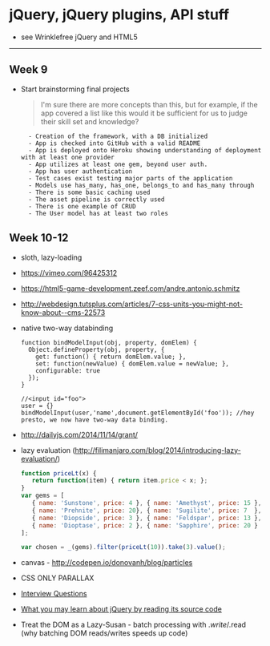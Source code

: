 # jQuery, jQuery plugins, API stuff

- see Wrinklefree jQuery and HTML5

---------------------------------------

## Week 9

- Start brainstorming final projects

    > I'm sure there are more concepts than this, but for example, if the app covered a list like this would it be sufficient for us to judge their skill set and knowledge?
    >
    >
        - Creation of the framework, with a DB initialized
        - App is checked into GitHub with a valid README
        - App is deployed onto Heroku showing understanding of deployment with at least one provider
        - App utilizes at least one gem, beyond user auth.
        - App has user authentication
        - Test cases exist testing major parts of the application
        - Models use has_many, has_one, belongs_to and has_many through
        - There is some basic caching used
        - The asset pipeline is correctly used
        - There is one example of CRUD
        - The User model has at least two roles

## Week 10-12

- sloth, lazy-loading
- https://vimeo.com/96425312
- https://html5-game-development.zeef.com/andre.antonio.schmitz
- http://webdesign.tutsplus.com/articles/7-css-units-you-might-not-know-about--cms-22573
- native two-way databinding

    ```
    function bindModelInput(obj, property, domElem) {
      Object.defineProperty(obj, property, {
        get: function() { return domElem.value; },
        set: function(newValue) { domElem.value = newValue; },
        configurable: true
      });
    }

    //<input id="foo">
    user = {}
    bindModelInput(user,'name',document.getElementById('foo')); //hey presto, we now have two-way data binding.
    ```

- http://dailyjs.com/2014/11/14/grant/
- lazy evaluation (http://filimanjaro.com/blog/2014/introducing-lazy-evaluation/)

    ```js
    function priceLt(x) {
       return function(item) { return item.price < x; };
    }
    var gems = [
       { name: 'Sunstone', price: 4 }, { name: 'Amethyst', price: 15 },
       { name: 'Prehnite', price: 20}, { name: 'Sugilite', price: 7  },
       { name: 'Diopside', price: 3 }, { name: 'Feldspar', price: 13 },
       { name: 'Dioptase', price: 2 }, { name: 'Sapphire', price: 20 }
    ];

    var chosen = _(gems).filter(priceLt(10)).take(3).value();
    ```

- canvas - http://codepen.io/donovanh/blog/particles
- CSS ONLY PARALLAX
- [Interview Questions](http://www.toptal.com/javascript/interview-questions)
- [What you may learn about jQuery by reading its source code](http://quickleft.com/blog/18-surprises-from-reading-jquery-s-source-code)
- Treat the DOM as a Lazy-Susan - batch processing with $.write/$.read (why batching DOM reads/writes speeds up code)
